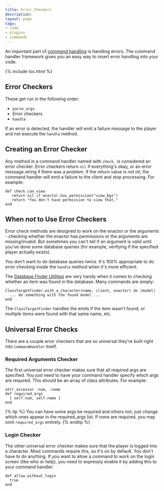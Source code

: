 ```yaml
---
title: Error Checkers
description: 
layout: page
tags:
- code
- plugins
- commands
---
```


An important part of [command handling](/tutorials/code/commands.html) is handling errors.  The command handler framework gives you an easy way to insert error handling into your code.

{% include toc.html %}

## Error Checkers

These get run in the following order:

* `parse_args`
* Error checkers
* `handle`

If an error is detected, the handler will emit a failure message to the player and not execute the `handle` method.  

## Creating an Error Checker

Any method in a command handler named with `check_` is considered an error checker.   Error checkers return `nil` if everything's okay, or an error message string if there was a problem.   If the return value is not nil, the command handler will emit a failure to the client and stop processing.  For example:

    def check_can_view
       return nil if enactor.has_permission("view_bgs")
       return "You don't have permission to view that."
    end

## When *not* to Use Error Checkers

Error check methods are designed to work on the enactor or the arguments - checking whether the enactor has permissions or the arguments are missing/invalid.   But sometimes you can't tell if an argument is valid until you've done some database queries (for example, verifying if the specified player actually exists).

You don't want to do database queries twice.  It's 100% appropriate to do error checking _inside_ the `handle` method when it's more efficient.  

The [Database Finder Utilities](/tutorials/code/database.html) are very handy when it comes to checking whether an item was found in the database.  Many commands are simply:

    ClassTargetFinder.with_a_character(name, client, enactor) do |model|
      ... do something with the found model ...
    end

The `ClassTargetFinder` handles the emits if the item wasn't found, or multiple items were found with that same name, etc.

## Universal Error Checks

There are a couple error checkers that are so universal they're built right into `CommandHandler` itself.

### Required Arguments Checker

The first universal error checker makes sure that all required args are specified.  You just need to have your command handler specify which args are required.  This should be an array of class attributes.  For example:

    attr_accessor :num, :name
    def required_args
      [ self.num, self.name ]
    end

{% tip %} 
You can have some args be required and others not; just change which ones appear in the required_args list.  If none are required, you may omit  `required_args`  entirely.
{% endtip %}

### Login Checker

The other universal error checker makes sure that the player is logged into a character.  Most commands require this, so it's on by default.  You don't have to do anything.  If you want to allow a command to work on the login screen (like who or help), you need to expressly enable it by adding this to your command handler:

    def allow_without_login
      true
    end